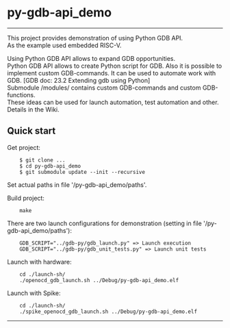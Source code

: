 
# py-gdb-api_demo

----

This project provides demonstration of using Python GDB API.  
As the example used embedded RISC-V.

Using Python GDB API allows to expand GDB opportunities.  
Python GDB API allows to create Python script for GDB. Also it is possible to implement custom GDB-commands. It can be used to automate work with GDB. [GDB doc: 23.2 Extending gdb using Python]  
Submodule /modules/ contains custom GDB-commands and custom GDB-functions.  
These ideas can be used for launch automation, test automation and other.  
Details in the Wiki.

## Quick start

Get project:

        $ git clone ...
        $ cd py-gdb-api_demo
        $ git submodule update --init --recursive

Set actual paths in file '/py-gdb-api_demo/paths'.

Build project:

        make

There are two launch configurations for demonstration (setting in file '/py-gdb-api_demo/paths'):

        GDB_SCRIPT="../gdb-py/gdb_launch.py" => Launch execution
        GDB_SCRIPT="../gdb-py/gdb_unit_tests.py" => Launch unit tests

Launch with hardware:

        cd ./launch-sh/
        ./openocd_gdb_launch.sh ../Debug/py-gdb-api_demo.elf

Launch with Spike:

        cd ./launch-sh/
        ./spike_openocd_gdb_launch.sh ../Debug/py-gdb-api_demo.elf

----
